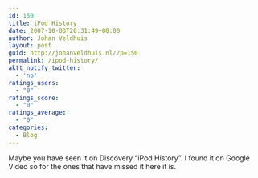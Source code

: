 ```yaml
---
id: 150
title: iPod History
date: 2007-10-03T20:31:49+00:00
author: Johan Veldhuis
layout: post
guid: http://johanveldhuis.nl/?p=150
permalink: /ipod-history/
aktt_notify_twitter:
  - 'no'
ratings_users:
  - "0"
ratings_score:
  - "0"
ratings_average:
  - "0"
categories:
  - Blog
---
```

Maybe you have seen it on Discovery &#8220;iPod History&#8221;. I found it on Google Video so for the ones that have missed it here it is.